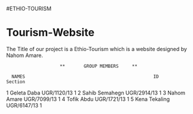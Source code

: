 #ETHIO-TOURISM

# Tourism-Website

The Title of our project is a Ethio-Tourism which is a website designed by Nahom Amare.

                        **       GROUP MEMBERS     **
                        
      NAMES                                                ID                     Section
1   Geleta Daba                                        UGR/1120/13                   1
2   Sahib Semahegn                                     UGR/2914/13                   1
3   Nahom Amare                                        UGR/7099/13                   1
4   Tofik Abdu                                         UGR/1721/13                   1
5   Kena Tekaling                                      UGR/6147/13                   1
